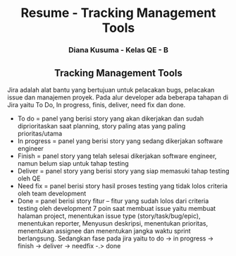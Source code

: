 <h1 align="center">Resume - Tracking Management Tools</h1>
<h3 align="center">Diana Kusuma - Kelas QE - B</h3>

<h2 align="center">Tracking Management Tools</h2>

Jira adalah alat bantu yang bertujuan untuk pelacakan bugs, pelacakan issue dan manajemen proyek. Pada alur developer ada beberapa tahapan di Jira yaitu To Do, In progress, finis, deliver, need fix dan done. 
-	To do = panel yang berisi story yang akan dikerjakan dan sudah diprioritaskan saat planning, story paling atas yang paling prioritas/utama
-	In progress = panel yang berisi story yang sedang dikerjakan software engineer
-	Finish = panel story yang telah selesai dikerjakan software engineer, namun belum siap untuk tahap testing
-	Deliver = panel story yang berisi story yang siap memasuki tahap testing oleh QE
-	Need fix = panel berisi story hasil proses testing yang tidak lolos criteria oleh team development
-	Done = panel berisi story fitur – fitur yang sudah lolos dari criteria testing oleh development
7 poin saat membuat issue yaitu membuat halaman project, menentukan issue type (story/task/bug/epic), menentukan reporter, Menyusun deskripsi, menentukan prioritas, menentukan assignee dan menentukan jangka waktu sprint berlangsung. Sedangkan fase pada jira yaitu to do -> in progress -> finish -> deliver -> needfix -.> done
